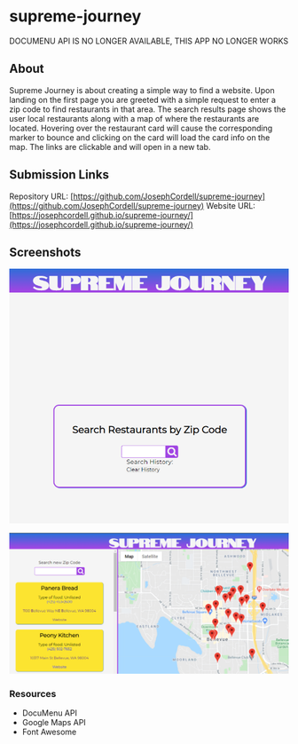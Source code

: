 # supreme-journey

DOCUMENU API IS NO LONGER AVAILABLE, THIS APP NO LONGER WORKS

## About

Supreme Journey is about creating a simple way to find a website. Upon landing on the first page you are greeted with a simple request to enter a zip code to find restaurants in that area. The search results page shows the user local restaurants along with a map of where the restaurants are located. Hovering over the restaurant card will cause the corresponding marker to bounce and clicking on the card will load the card info on the map. The links are clickable and will open in a new tab. 

## Submission Links
Repository URL: [https://github.com/JosephCordell/supreme-journey](https://github.com/JosephCordell/supreme-journey)
Website URL: [https://josephcordell.github.io/supreme-journey/](https://josephcordell.github.io/supreme-journey/)

## Screenshots

![Screenshot of index.html](./assets/image/front_page.png)

![Screenshot of the search results page](./assets/image/search_results.png)

### Resources 
- DocuMenu API
- Google Maps API
- Font Awesome